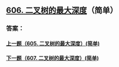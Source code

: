 ## [606. 二叉树的最大深度](https://leetcode-cn.com/problems/merge-two-sorted-lists/)（简单）





### 答案：



#### [上一题（605. 二叉树的最大深度）(简单)](https://github.com/sdwwld/leetCode/blob/master/src/main/java/com/wld/java/leetcode/leetCode0605.md)

#### [下一题（607. 二叉树的最大深度）(简单)](https://github.com/sdwwld/leetCode/blob/master/src/main/java/com/wld/java/leetcode/leetCode0607.md)